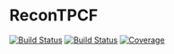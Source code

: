 # ReconTPCF

[![Build Status](https://travis-ci.com/JAgho/ReconTPCF.jl.svg?branch=master)](https://travis-ci.com/JAgho/ReconTPCF.jl)
[![Build Status](https://ci.appveyor.com/api/projects/status/github/JAgho/ReconTPCF.jl?svg=true)](https://ci.appveyor.com/project/JAgho/ReconTPCF-jl)
[![Coverage](https://coveralls.io/repos/github/JAgho/ReconTPCF.jl/badge.svg?branch=master)](https://coveralls.io/github/JAgho/ReconTPCF.jl?branch=master)
